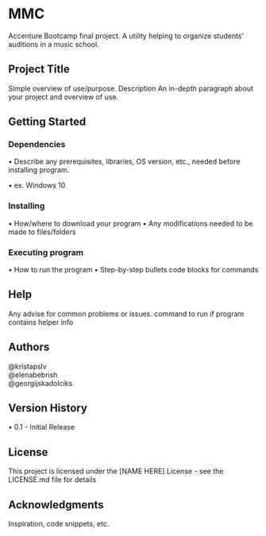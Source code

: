 # MMC
Accenture Bootcamp final project. A utility helping to organize students' auditions in a music school.


## Project Title

Simple overview of use/purpose.
Description
An in-depth paragraph about your project and overview of use.


## Getting Started

### **Dependencies**

•	Describe any prerequisites, libraries, OS version, etc., needed before installing program.

•	ex. Windows 10

### **Installing**

•	How/where to download your program
•	Any modifications needed to be made to files/folders

### **Executing program**

•	How to run the program
•	Step-by-step bullets
code blocks for commands

## Help
Any advise for common problems or issues.
command to run if program contains helper info


## Authors

@kristapslv <br /> @elenabebrish <br /> @georgijskadolciks

## Version History
•	0.1 - Initial Release


## License

This project is licensed under the [NAME HERE] License - see the LICENSE.md file for details

## Acknowledgments

Inspiration, code snippets, etc.

